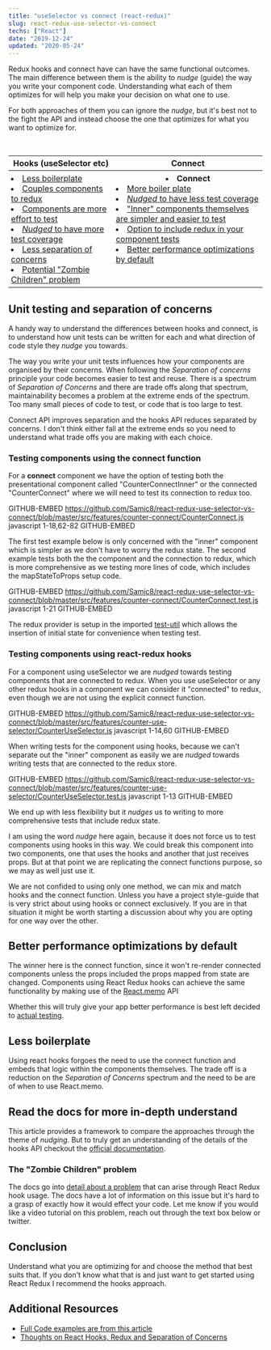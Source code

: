 ```yaml
---
title: "useSelector vs connect (react-redux)"
slug: react-redux-use-selector-vs-connect
techs: ["React"]
date: "2019-12-24"
updated: "2020-05-24"
---
```


Redux hooks and connect have can have the same functional outcomes. The main difference between them is the ability to _nudge_ (guide) the way you write your component code. Understanding what each of them optimizes for will help you make your decision on what one to use.

For both approaches of them you can ignore the _nudge_, but it's best not to the fight the API and instead choose the one that optimizes for what you want to optimize for.

<br/>

<table>
  <thead>
    <th class="mobile-table">Hooks (useSelector etc)</th>
    <th class="mobile-table-header">Connect</th>
  </thead>
  <tbody>
    <tr>
      <td style="padding: 5px; vertical-align: top" class="mobile-table">
        <li><a href="#less-boilerplate">Less boilerplate</a></li>
        <li><a href="#testing-components-using-react-redux-hooks">Couples components to redux</a></li>
        <li><a href="#testing-components-using-react-redux-hooks">Components are more effort to test</a></li>
        <li><a href="#testing-components-using-react-redux-hooks"><i>Nudged</i> to have more test coverage</a></li>
        <li><a href="#unit-testing-and-separation-of-concerns">Less separation of concerns</a></li>
        <li><a href="#the-zombie-children-problem">Potential "Zombie Children" problem</a></li>
      </td>
      <td style="padding: 5px; vertical-align: top" class="mobile-table">
        <li class="mobile-table-header-replace" style="text-align: center; font-weight: bold">Connect</li>
        <li><a href="#testing-components-using-the-connect-function">More boiler plate</a></li>
        <li><a href="#testing-components-using-the-connect-function"><i>Nudged</i> to have less test coverage</a></li>
        <li><a href="#testing-components-using-the-connect-function">"Inner" components themselves are simpler and easier to test</a></li>
        <li><a href="#testing-components-using-the-connect-function">Option to include redux in your component tests</a></li>
        <li><a href="#better-performance-optimizations-by-default">Better performance optimizations by default</a></li>
      </td>
    </tr>

  </tbody>
<table>

## Unit testing and separation of concerns

A handy way to understand the differences between hooks and connect, is to understand how unit tests can be written for each and what direction of code style they _nudge_ you towards.

The way you write your unit tests influences how your components are organised by their concerns. When following the _Separation of concerns_ principle your code becomes easier to test and reuse. There is a spectrum of _Separation of Concerns_ and there are trade offs along that spectrum, maintainability becomes a problem at the extreme ends of the spectrum. Too many small pieces of code to test, or code that is too large to test.

Connect API improves separation and the hooks API reduces separated by concerns. I don't think either fall at the extreme ends so you need to understand what trade offs you are making with each choice.

### Testing components using the connect function

For a **connect** component we have the option of testing both the presentational component called "CounterConnectInner" or the connected "CounterConnect" where we will need to test its connection to redux too.

GITHUB-EMBED https://github.com/Samic8/react-redux-use-selector-vs-connect/blob/master/src/features/counter-connect/CounterConnect.js javascript 1-18,62-82 GITHUB-EMBED

The first test example below is only concerned with the "inner" component which is simpler as we don't have to worry the redux state. The second example tests both the the component and the connection to redux, which is more comprehensive as we testing more lines of code, which includes the mapStateToProps setup code.

GITHUB-EMBED https://github.com/Samic8/react-redux-use-selector-vs-connect/blob/master/src/features/counter-connect/CounterConnect.test.js javascript 1-21 GITHUB-EMBED

The redux provider is setup in the imported [test-util](https://github.com/Samic8/react-redux-use-selector-vs-connect/blob/master/src/test-util.js) which allows the insertion of initial state for convenience when testing test.

### Testing components using react-redux hooks

For a component using useSelector we are _nudged_ towards testing components that are connected to redux. When you use useSelector or any other redux hooks in a component we can consider it "connected" to redux, even though we are not using the explicit connect function.

GITHUB-EMBED https://github.com/Samic8/react-redux-use-selector-vs-connect/blob/master/src/features/counter-use-selector/CounterUseSelector.js javascript 1-14,60 GITHUB-EMBED

When writing tests for the component using hooks, because we can't separate out the "inner" component as easily we are _nudged_ towards writing tests that are connected to the redux store.

GITHUB-EMBED https://github.com/Samic8/react-redux-use-selector-vs-connect/blob/master/src/features/counter-use-selector/CounterUseSelector.test.js javascript 1-13 GITHUB-EMBED

We end up with less flexibility but it _nudges_ us to writing to more comprehensive tests that include redux state.

I am using the word _nudge_ here again, because it does not force us to test components using hooks in this way. We could break this component into two components, one that uses the hooks and another that just receives props. But at that point we are replicating the connect functions purpose, so we may as well just use it.

We are not confided to using only one method, we can mix and match hooks and the connect function. Unless you have a project style-guide that is very strict about using hooks or connect exclusively. If you are in that situation it might be worth starting a discussion about why you are opting for one way over the other.

## Better performance optimizations by default

The winner here is the connect function, since it won't re-render connected components unless the props included the props mapped from state are changed. Components using React Redux hooks can achieve the same functionality by making use of the [React.memo](https://reactjs.org/docs/react-api.html#reactmemo) API

Whether this will truly give your app better performance is best left decided to [actual testing](/article/js-perf-assumptions).

## Less boilerplate

Using react hooks forgoes the need to use the connect function and embeds that logic within the components themselves. The trade off is a reduction on the _Separation of Concerns_ spectrum and the need to be are of when to use React.memo.

## Read the docs for more in-depth understand

This article provides a framework to compare the approaches through the theme of _nudging_. But to truly get an understanding of the details of the hooks API checkout the [official documentation](https://react-redux.js.org/api/hooks).

### The "Zombie Children" problem

The docs go into [detail about a problem](https://react-redux.js.org/api/hooks#stale-props-and-zombie-children) that can arise through React Redux hook usage. The docs have a lot of information on this issue but it's hard to a grasp of exactly how it would effect your code. Let me know if you would like a video tutorial on this problem, reach out through the text box below or twitter.

## Conclusion

Understand what you are optimizing for and choose the method that best suits that. If you don't know what that is and just want to get started using React Redux I recommend the hooks approach.

## Additional Resources

- [Full Code examples are from this article](https://codesandbox.io/s/github/Samic8/react-redux-use-selector-vs-connect)
- [Thoughts on React Hooks, Redux and Separation of Concerns](https://blog.isquaredsoftware.com/2019/07/blogged-answers-thoughts-on-hooks/)
